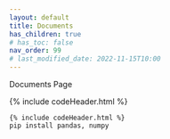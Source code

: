 ```yaml
---
layout: default
title: Documents
has_children: true
# has_toc: false
nav_order: 99
# last_modified_date: 2022-11-15T10:00
---
```


Documents Page

{% include codeHeader.html %}
```shell
{% include codeHeader.html %}
pip install pandas, numpy
```